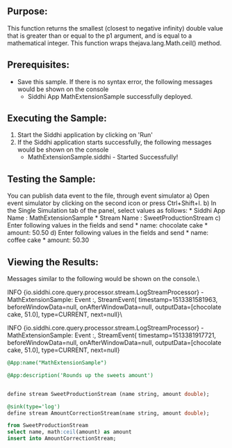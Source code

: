 

## Purpose:
This function returns the smallest (closest to negative infinity) double value that is greater than or equal to the
 p1 argument, and is equal to a mathematical integer. This function wraps thejava.lang.Math.ceil() method.

## Prerequisites:
* Save this sample. If there is no syntax error, the following messages would be shown on the console
    - Siddhi App MathExtensionSample successfully deployed.

## Executing the Sample:
1) Start the Siddhi application by clicking on 'Run'
2) If the Siddhi application starts successfully, the following messages would be shown on the console
    * MathExtensionSample.siddhi - Started Successfully!

## Testing the Sample:
You can publish data event to the file, through event simulator
a) Open event simulator by clicking on the second icon or press Ctrl+Shift+I.
b) In the Single Simulation tab of the panel, select values as follows:
    * Siddhi App Name  : MathExtensionSample
    * Stream Name      : SweetProductionStream
c) Enter following values in the fields and send
    * name: chocolate cake
    * amount: 50.50
d) Enter following values in the fields and send
    * name: coffee cake
    * amount: 50.30

## Viewing the Results:
Messages similar to the following would be shown on the console.\

INFO {io.siddhi.core.query.processor.stream.LogStreamProcessor} - MathExtensionSample: Event :, StreamEvent{ timestamp=1513381581963, beforeWindowData=null, onAfterWindowData=null, outputData=[chocolate cake, 51.0], type=CURRENT, next=null}\

INFO {io.siddhi.core.query.processor.stream.LogStreamProcessor} - MathExtensionSample: Event :, StreamEvent{ timestamp=1513381917721, beforeWindowData=null, onAfterWindowData=null, outputData=[chocolate cake, 51.0], type=CURRENT, next=null}



```sql
@App:name("MathExtensionSample")

@App:description('Rounds up the sweets amount')


define stream SweetProductionStream (name string, amount double);

@sink(type='log')
define stream AmountCorrectionStream(name string, amount double);

from SweetProductionStream
select name, math:ceil(amount) as amount
insert into AmountCorrectionStream;
```